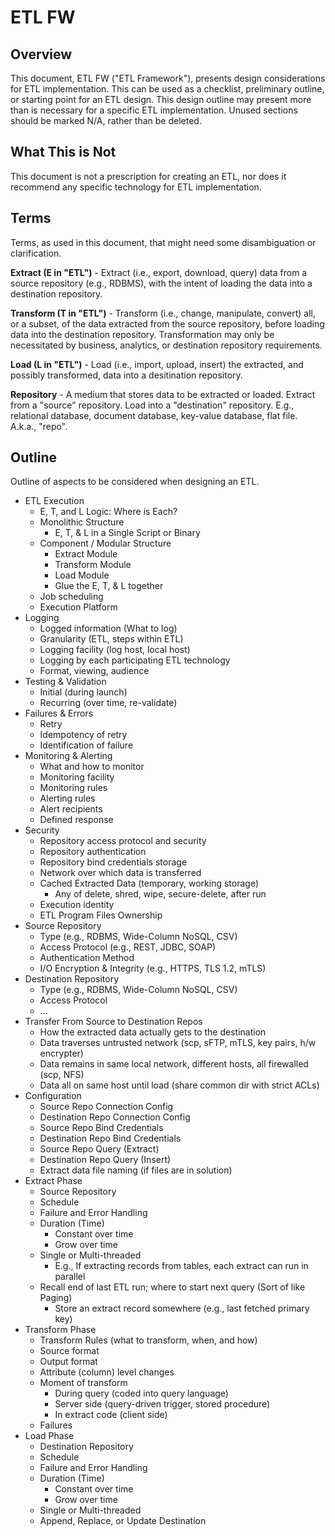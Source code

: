 # ETL FW

## Overview
This document, ETL FW ("ETL Framework"), presents design considerations for ETL implementation. This can be used as a checklist, preliminary outline, or starting point for an ETL design. This design outline may present more than is necessary for a specific ETL implementation. Unused sections should be marked N/A, rather than be deleted.

## What This is Not
This document is not a prescription for creating an ETL, nor does it recommend any specific technology for ETL implementation.

## Terms
Terms, as used in this document, that might need some disambiguation or clarification.

**Extract (E in "ETL")** - Extract (i.e., export, download, query) data from a source repository (e.g., RDBMS), with the intent of loading the data into a destination repository.

**Transform (T in "ETL")** - Transform (i.e., change, manipulate, convert) all, or a subset, of the data extracted from the source repository, before loading data into the destination repository. Transformation may only be necessitated by business, analytics, or destination repository requirements.

**Load (L in "ETL")** - Load (i.e., import, upload, insert) the extracted, and possibly transformed, data into a desitination repository.

**Repository** - A medium that stores data to be extracted or loaded. Extract from a "source" repository. Load into a "destination" repository. E.g., relational database, document database, key-value database, flat file. A.k.a., "repo".

## Outline
Outline of aspects to be considered when designing an ETL.

- ETL Execution
  - E, T, and L Logic: Where is Each?
  - Monolithic Structure
    - E, T, & L in a Single Script or Binary
  - Component / Modular Structure
    - Extract Module
    - Transform Module
    - Load Module
    - Glue the E, T, & L together
  - Job scheduling
  - Execution Platform
- Logging
  - Logged information (What to log)
  - Granularity (ETL, steps within ETL)
  - Logging facility (log host, local host)
  - Logging by each participating ETL technology
  - Format, viewing, audience
- Testing & Validation
  - Initial (during launch)
  - Recurring (over time, re-validate)
- Failures & Errors
  - Retry
  - Idempotency of retry
  - Identification of failure
- Monitoring & Alerting
  - What and how to monitor
  - Monitoring facility
  - Monitoring rules
  - Alerting rules
  - Alert recipients
  - Defined response
- Security
  - Repository access protocol and security
  - Repository authentication
  - Repository bind credentials storage
  - Network over which data is transferred
  - Cached Extracted Data (temporary, working storage)
    - Any of delete, shred, wipe, secure-delete, after run
  - Execution identity
  - ETL Program Files Ownership
- Source Repository
  - Type (e.g., RDBMS, Wide-Column NoSQL, CSV)
  - Access Protocol (e.g., REST, JDBC, SOAP)
  - Authentication Method
  - I/O Encryption & Integrity (e.g., HTTPS, TLS 1.2, mTLS)
- Destination Repository
  - Type (e.g., RDBMS, Wide-Column NoSQL, CSV)
  - Access Protocol
  - ...
- Transfer From Source to Destination Repos
  - How the extracted data actually gets to the destination
  - Data traverses untrusted network (scp, sFTP, mTLS, key pairs, h/w encrypter)
  - Data remains in same local network, different hosts, all firewalled (scp, NFS)
  - Data all on same host until load (share common dir with strict ACLs)
- Configuration
  - Source Repo Connection Config
  - Destination Repo Connection Config
  - Source Repo Bind Credentials
  - Destination Repo Bind Credentials
  - Source Repo Query (Extract)
  - Destination Repo Query (Insert)
  - Extract data file naming (if files are in solution)
- Extract Phase
  - Source Repository
  - Schedule
  - Failure and Error Handling
  - Duration (Time)
    - Constant over time
    - Grow over time
  - Single or Multi-threaded
      - E.g., If extracting records from tables, each extract can run in parallel
  - Recall end of last ETL run; where to start next query (Sort of like Paging)
    - Store an extract record somewhere (e.g., last fetched primary key)
- Transform Phase
  - Transform Rules (what to transform, when, and how)
  - Source format
  - Output format
  - Attribute (column) level changes
  - Moment of transform
    - During query (coded into query language)
    - Server side (query-driven trigger, stored procedure)
    - In extract code (client side)
  - Failures
- Load Phase
  - Destination Repository
  - Schedule
  - Failure and Error Handling
  - Duration (Time)
    - Constant over time
    - Grow over time  
  - Single or Multi-threaded
  - Append, Replace, or Update Destination
